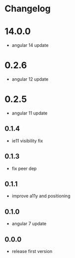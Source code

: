 # Changelog

# 14.0.0
- angular 14 update

# 0.2.6
- angular 12 update

# 0.2.5
- angular 11 update

## 0.1.4
- ie11 visibility fix

## 0.1.3
- fix peer dep

## 0.1.1
- improve a11y and positioning

## 0.1.0
- angular 7 update

## 0.0.0
- release first version